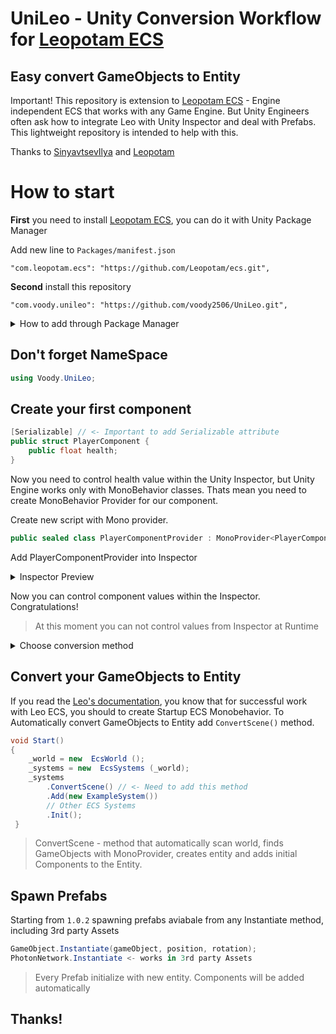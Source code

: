 # UniLeo - Unity Conversion Workflow for [Leopotam ECS](https://github.com/Leopotam/ecs)
## Easy convert GameObjects to Entity

Important! This repository is extension to [Leopotam ECS](https://github.com/Leopotam/ecs) - Engine independent ECS that works with any Game Engine. But Unity Engineers often ask how to integrate Leo with Unity Inspector and deal with Prefabs.
This lightweight repository is intended to help with this.

Thanks to [SinyavtsevIlya](https://github.com/SinyavtsevIlya) and [Leopotam](https://github.com/Leopotam/ecs)

# How to start

**First** you need to install [Leopotam ECS](https://github.com/Leopotam/ecs), you can do it with Unity Package Manager

Add new line to `Packages/manifest.json`
```
"com.leopotam.ecs": "https://github.com/Leopotam/ecs.git",
```
**Second** install this repository

```
"com.voody.unileo": "https://github.com/voody2506/UniLeo.git",
```

<details>
  <summary>How to add through Package Manager</summary>
Unity Editor -> Window -> Package Manager
	
	
![](https://i.ibb.co/4gHj69R/2021-04-20-00-23-10.png)
</details>

## Don't forget NameSpace 

```csharp
using Voody.UniLeo;
```

## Create your first component
```csharp
[Serializable] // <- Important to add Serializable attribute
public struct PlayerComponent {
    public float health;
}
```
Now you need to control health value within the Unity Inspector,  but Unity Engine works only with MonoBehavior classes. Thats mean you need to create MonoBehavior Provider for our component.

Create new script with Mono provider.
```csharp
public sealed class PlayerComponentProvider : MonoProvider<PlayerComponent> { }
```
Add PlayerComponentProvider into Inspector
<details>
  <summary>Inspector Preview</summary>

![](https://i.ibb.co/wWQcFg4/2021-04-18-23-43-16.png)
</details>

Now you can control component values within the Inspector. Congratulations!

 > At this moment you can not control values from Inspector at Runtime

<details>
  <summary>Choose conversion method</summary>

![](https://i.ibb.co/GprVL54/2021-04-21-01-43-28.png)

 > Convert And Inject - Just creates entitie with components based on GameObject
 
 > Convert And Destroy - Deletes GameObject after conversion

</details>

## Convert your GameObjects to Entity

If you read the [Leo's documentation](https://github.com/Leopotam/ecs), you know that for successful work with Leo ECS, you should to create Startup ECS Monobehavior. To Automatically convert GameObjects to Entity add `ConvertScene()` method.

```csharp
void Start() 
{
    _world = new  EcsWorld ();    
    _systems = new  EcsSystems (_world);
    _systems
        .ConvertScene() // <- Need to add this method
        .Add(new ExampleSystem())
        // Other ECS Systems   
        .Init(); 
 }
```

> ConvertScene - method that automatically scan world, finds GameObjects with MonoProvider, creates entity and adds initial Components to the Entity.


## Spawn Prefabs

Starting from `1.0.2` spawning prefabs aviabale from any Instantiate method, including 3rd party Assets

```csharp
GameObject.Instantiate(gameObject, position, rotation);
PhotonNetwork.Instantiate <- works in 3rd party Assets
```

 > Every Prefab initialize with new entity. Components will be added automatically


## Thanks!
